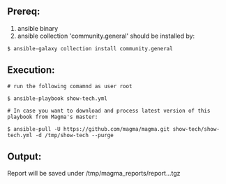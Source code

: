 ## Prereq:

1) ansible binary
2) ansible collection 'community.general' should be installed by:
```
$ ansible-galaxy collection install community.general
```

## Execution:

```
# run the following comamnd as user root

$ ansible-playbook show-tech.yml

# In case you want to download and process latest version of this playbook from Magma's master:

$ ansible-pull -U https://github.com/magma/magma.git show-tech/show-tech.yml -d /tmp/show-tech --purge
```

## Output:

Report will be saved under /tmp/magma_reports/report.<HOSTNAME>.<DATE>.tgz
